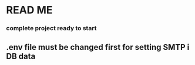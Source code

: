 # READ ME

### complete project ready to start

## .env file must be changed first for setting SMTP i DB data